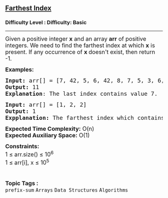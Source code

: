 <h2><a href="https://www.geeksforgeeks.org/problems/longest-equal-prefix3139/1?page=1&category=Arrays&sortBy=difficulty">Farthest Index</a></h2><h3>Difficulty Level : Difficulty: Basic</h3><hr><div class="problems_problem_content__Xm_eO"><p><span style="font-size: 18px;">Given a positive integer <strong>x</strong> and an array <strong>arr</strong> of positive integers. We need to find the farthest index at which <strong>x</strong> is present. If&nbsp;<span style="box-sizing: border-box; margin: 0px; padding: 0px;">any occurrence of&nbsp;<strong>x&nbsp;</strong>doesn't exist, </span>then return -1.</span></p>
<p><span style="font-size: 18px;"><strong>Examples:</strong></span></p>
<pre><span style="font-size: 18px;"><strong>Input: </strong>arr[] = [7, 42, 5, 6, 42, 8, 7, 5, 3, 6, 7] and x = 7
<strong>Output:</strong> 11
<strong>Explanation</strong>: The last index contains value 7.</span></pre>
<pre><span style="font-size: 18px;"><strong>Input: </strong>arr[] = [1, 2, 2]
<strong>Output:</strong> 1<br><strong>Expplanation: </strong>The farthest index which contains value x is 1.</span></pre>
<p><span style="font-size: 18px;"><strong>Expected Time Complexity:</strong> O(n)<br><strong>Expected Auxiliary Space:</strong> O(1)</span></p>
<p><span style="font-size: 18px;"><strong>Constraints:</strong><br>1 ≤ arr.size() ≤ 10<sup>6</sup><br>1 ≤ arr[i], x ≤ 10<sup>5</sup><br></span></p></div><br><p><span style=font-size:18px><strong>Topic Tags : </strong><br><code>prefix-sum</code>&nbsp;<code>Arrays</code>&nbsp;<code>Data Structures</code>&nbsp;<code>Algorithms</code>&nbsp;